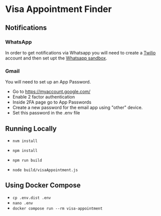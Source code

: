 # Visa Appointment Finder

## Notifications

### WhatsApp

In order to get notifications via Whatsapp you will need to create a [Twilio](https://www.twilio.com/try-twilio) account and then set upt the [Whatsapp sandbox](https://console.twilio.com/us1/develop/sms/try-it-out/whatsapp-learn).

### Gmail

You will need to set up an App Password.

- Go to https://myaccount.google.com/
- Enable 2 factor authentication
- Inside 2FA page go to App Passwords
- Create a new password for the email app using "other" device.
- Set this password in the .env file

## Running Locally

- `nvm install`

- `npm install`
- `npm run build`
- `node build/visaAppointment.js`

## Using Docker Compose

- `cp .env.dist .env`
- `nano .env`
- `docker compose run --rm visa-appointment`
